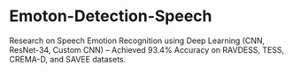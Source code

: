 # Emoton-Detection-Speech
Research on Speech Emotion Recognition using Deep Learning (CNN, ResNet-34, Custom CNN) – Achieved 93.4% Accuracy on RAVDESS, TESS, CREMA-D, and SAVEE datasets.
